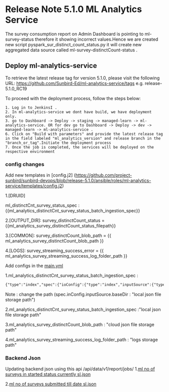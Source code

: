 # Release Note 5.1.0 ML Analytics Service

The survey consumption report on Admin Dashboard is pointing to
ml-survey-status therefore it showing incorrect values.Hence we are
created new script pyspark_sur_distinct_count_status.py it will create
new aggregated data source called ml-survey-distinctCount-status
.

## Deploy ml-analytics-service
To retrieve the latest release tag for version 5.1.0, please visit the following URL: https://github.com/Sunbird-Ed/ml-analytics-service/tags e.g. release-5.1.0_RC19

To proceed with the deployment process, follow the steps below:

    1. Log in to JenkinsI .
    2. In ml-analytics-service we dont have build, we have deployment only.
    3. go to Dashboard -> Deploy -> staging -> managed-learn -> ml-analytics-service. OR for dev go to Dashboard -> Deploy -> dev -> managed-learn -> ml-analytics-service .
    6. Click on "Build with parameters" and provide the latest release tag in the field labeled "ml_analytics_version" and release branch in the "branch_or_tag".Initiate the deployment process
    7. Once the job is completed, the services will be deployed on the respective environment

### config changes
Add new templates in [config.j2] (https://github.com/project-sunbird/sunbird-devops/blob/release-5.1.0/ansible/roles/ml-analytics-service/templates/config.j2)

1.\[DRUID\] 

ml_distinctCnt_survey_status_spec :{{ml_analytics_distinctCnt_survey_status_batch_ingestion_spec}} 

2.\[OUTPUT_DIR\]: 
survey_distinctCount_status = {{ml_analytics_survey_distinctCount_status_filepath}}

3.\[COMMON\]: 
survey_distinctCount_blob_path = {{ ml_analytics_survey_distinctCount_blob_path }}

4.\[LOGS\]:
survey_streaming_success_error = {{ ml_analytics_survey_streaming_success_log_folder_path }}

Add configs in the [main.yml](https://github.com/project-sunbird/sunbird-devops/blob/release-5.1.0/ansible/roles/ml-analytics-service/defaults/main.yml) 

1.ml_analytics_distinctCnt_survey_status_batch_ingestion_spec :
```html
{"type":"index","spec":{"ioConfig":{"type":"index","inputSource":{"type":"local","baseDir":["local json file storage path"],"filter":"ml_survey_distinctCount_status.json"},"inputFormat":{"type":"json"}},"tuningConfig":{"type":"index","partitionsSpec":{"type":"dynamic"}},"dataSchema":{"dataSource":"ml-surveydistinctCount-status","granularitySpec":{"type":"uniform","queryGranularity":"none","rollup":false,"segmentGranularity":"DAY"},"timestampSpec":{"column":"time_stamp","format":"auto"},"dimensionsSpec":{"dimensions":[{"type":"string","name":"program_name"},{"type":"string","name":"program_id"},{"type":"string","name":"survey_name"},{"type":"string","name":"survey_id"},{"type":"string","name":"submission_status"},{"type":"string","name":"state_name"},{"type":"string","name":"state_externalId"},{"type":"string","name":"district_name"},{"type":"string","name":"district_externalId"},{"type":"string","name":"block_name"},{"type":"string","name":"block_externalId"},{"type":"string","name":"organisation_name"},{"type":"string","name":"organisation_id"},{"type":"string","name":"private_program"},{"type":"string","name":"parent_channel"},{"type":"long","name":"unique_users"},{"type":"long","name":"unique_submissions"},{"type":"string","name":"time_stamp"}]},"metricsSpec":[]}}}
```
Note : change the path (spec.inConfig.inputSource.baseDir : "local json file storage path")  

2.ml_analytics_distinctCnt_survey_status_batch_ingestion_spec :"local json file storage path"

3.ml_analytics_survey_distinctCount_blob_path : "cloud json file storage path"

4.ml_analytics_survey_streaming_success_log_folder_path : "logs storage path"

### Backend Json
Updating backend json using this api /api/data/v1/report/jobs/ 
1\.[ml no of surveys in started status currently sl.json](https://github.com/shikshalokam/ml-analytics-service/blob/release-6.0.0/migrations/releases/6.0.0/config/backend/create/ml_no_of_surveys_in_started_status_currently_sl.json)

2\.[ml no of surveys submitted till date sl.json](https://github.com/shikshalokam/ml-analytics-service/blob/release-6.0.0/migrations/releases/6.0.0/config/backend/create/ml_no_of_surveys_submitted_till_date_sl.json)
